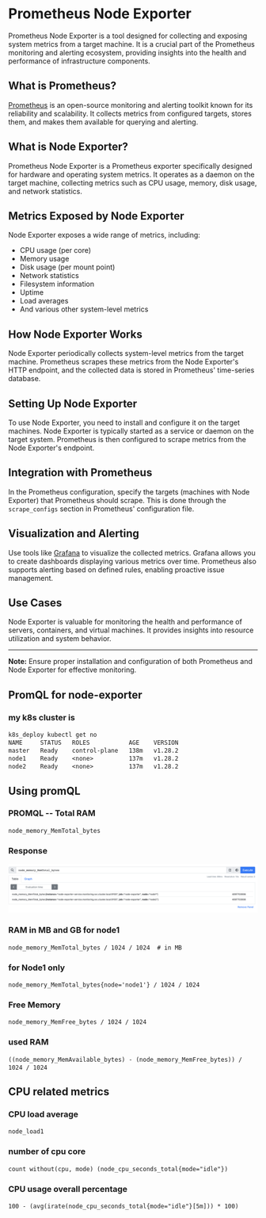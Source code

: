 # Prometheus Node Exporter

Prometheus Node Exporter is a tool designed for collecting and exposing system metrics from a target machine. It is a crucial part of the Prometheus monitoring and alerting ecosystem, providing insights into the health and performance of infrastructure components.

## What is Prometheus?

[Prometheus](https://prometheus.io/) is an open-source monitoring and alerting toolkit known for its reliability and scalability. It collects metrics from configured targets, stores them, and makes them available for querying and alerting.

## What is Node Exporter?

Prometheus Node Exporter is a Prometheus exporter specifically designed for hardware and operating system metrics. It operates as a daemon on the target machine, collecting metrics such as CPU usage, memory, disk usage, and network statistics.

## Metrics Exposed by Node Exporter

Node Exporter exposes a wide range of metrics, including:

- CPU usage (per core)
- Memory usage
- Disk usage (per mount point)
- Network statistics
- Filesystem information
- Uptime
- Load averages
- And various other system-level metrics

## How Node Exporter Works

Node Exporter periodically collects system-level metrics from the target machine. Prometheus scrapes these metrics from the Node Exporter's HTTP endpoint, and the collected data is stored in Prometheus' time-series database.

## Setting Up Node Exporter

To use Node Exporter, you need to install and configure it on the target machines. Node Exporter is typically started as a service or daemon on the target system. Prometheus is then configured to scrape metrics from the Node Exporter's endpoint.

## Integration with Prometheus

In the Prometheus configuration, specify the targets (machines with Node Exporter) that Prometheus should scrape. This is done through the `scrape_configs` section in Prometheus' configuration file.

## Visualization and Alerting

Use tools like [Grafana](https://grafana.com/) to visualize the collected metrics. Grafana allows you to create dashboards displaying various metrics over time. Prometheus also supports alerting based on defined rules, enabling proactive issue management.

## Use Cases

Node Exporter is valuable for monitoring the health and performance of servers, containers, and virtual machines. It provides insights into resource utilization and system behavior.

---
**Note:** Ensure proper installation and configuration of both Prometheus and Node Exporter for effective monitoring.

## PromQL for node-exporter

### my k8s cluster is 

```
k8s_deploy kubectl get no
NAME     STATUS   ROLES           AGE    VERSION
master   Ready    control-plane   138m   v1.28.2
node1    Ready    <none>          137m   v1.28.2
node2    Ready    <none>          137m   v1.28.2
```

##  Using promQL 

### PROMQL -- Total RAM 

```
node_memory_MemTotal_bytes
```

### Response 

<img src="nodeq1.png">

### RAM in MB and GB for node1 

```
node_memory_MemTotal_bytes / 1024 / 1024  # in MB 
```

### for Node1 only 

```
node_memory_MemTotal_bytes{node='node1'} / 1024 / 1024 
```

### Free Memory 

```
node_memory_MemFree_bytes / 1024 / 1024
```

### used RAM 

```
((node_memory_MemAvailable_bytes) - (node_memory_MemFree_bytes)) / 1024 / 1024
```

## CPU related metrics 

### CPU load average 

```
node_load1

```

### number of cpu core 

```
count without(cpu, mode) (node_cpu_seconds_total{mode="idle"})
```

### CPU usage overall percentage 

```
100 - (avg(irate(node_cpu_seconds_total{mode="idle"}[5m])) * 100)

```


